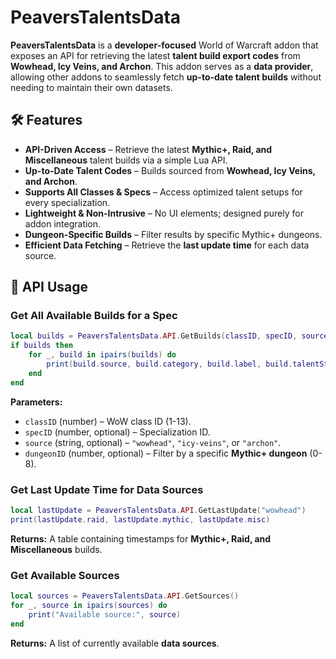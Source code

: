 # PeaversTalentsData

**PeaversTalentsData** is a **developer-focused** World of Warcraft addon that exposes an API for retrieving the latest **talent build export codes** from **Wowhead, Icy Veins, and Archon**. This addon serves as a **data provider**, allowing other addons to seamlessly fetch **up-to-date talent builds** without needing to maintain their own datasets.

## 🛠️ Features
- **API-Driven Access** – Retrieve the latest **Mythic+, Raid, and Miscellaneous** talent builds via a simple Lua API.
- **Up-to-Date Talent Codes** – Builds sourced from **Wowhead, Icy Veins, and Archon**.
- **Supports All Classes & Specs** – Access optimized talent setups for every specialization.
- **Lightweight & Non-Intrusive** – No UI elements; designed purely for addon integration.
- **Dungeon-Specific Builds** – Filter results by specific Mythic+ dungeons.
- **Efficient Data Fetching** – Retrieve the **last update time** for each data source.

## 📌 API Usage

### Get All Available Builds for a Spec
```lua
local builds = PeaversTalentsData.API.GetBuilds(classID, specID, source, dungeonID)
if builds then
    for _, build in ipairs(builds) do
        print(build.source, build.category, build.label, build.talentString)
    end
end
```
**Parameters:**
- `classID` (number) – WoW class ID (1-13).
- `specID` (number, optional) – Specialization ID.
- `source` (string, optional) – `"wowhead"`, `"icy-veins"`, or `"archon"`.
- `dungeonID` (number, optional) – Filter by a specific **Mythic+ dungeon** (0-8).

### Get Last Update Time for Data Sources
```lua
local lastUpdate = PeaversTalentsData.API.GetLastUpdate("wowhead")
print(lastUpdate.raid, lastUpdate.mythic, lastUpdate.misc)
```
**Returns:** A table containing timestamps for **Mythic+, Raid, and Miscellaneous** builds.

### Get Available Sources
```lua
local sources = PeaversTalentsData.API.GetSources()
for _, source in ipairs(sources) do
    print("Available source:", source)
end
```
**Returns:** A list of currently available **data sources**.